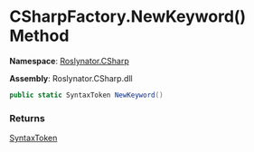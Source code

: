 # CSharpFactory\.NewKeyword\(\) Method

**Namespace**: [Roslynator.CSharp](../../README.md)

**Assembly**: Roslynator\.CSharp\.dll

```csharp
public static SyntaxToken NewKeyword()
```

### Returns

[SyntaxToken](https://docs.microsoft.com/en-us/dotnet/api/microsoft.codeanalysis.syntaxtoken)

